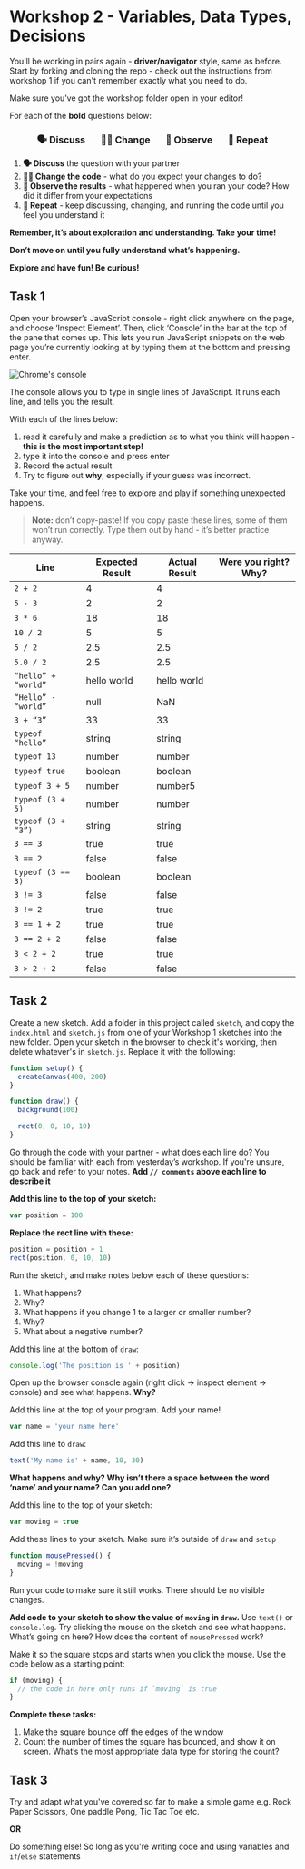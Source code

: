 # Workshop 2 - Variables, Data Types, Decisions

You’ll be working in pairs again - **driver/navigator** style, same as before.
Start by forking and cloning the repo - check out the instructions from workshop
1 if you can't remember exactly what you need to do.

Make sure you’ve got the workshop folder open in your editor!

For each of the **bold** questions below:

<h3 align="center">
  🗣 Discuss &nbsp;&nbsp;&nbsp;&nbsp;&nbsp;
  👩‍💻 Change &nbsp;&nbsp;&nbsp;&nbsp;&nbsp;
  👀 Observe &nbsp;&nbsp;&nbsp;&nbsp;&nbsp;
  🔄 Repeat
</h3>

1. **🗣 Discuss** the question with your partner
2. **👩‍💻 Change the code** - what do you expect your changes to do?
3. **👀 Observe the results** - what happened when you ran your code? How did it
   differ from your expectations
4. **🔄 Repeat** - keep discussing, changing, and running the code until you
   feel you understand it

**Remember, it’s about exploration and understanding. Take your time!**

**Don’t move on until you fully understand what’s happening.**

**Explore and have fun! Be curious!**

## Task 1

Open your browser’s JavaScript console - right click anywhere on the page, and
choose ‘Inspect Element’. Then, click ‘Console’ in the bar at the top of the
pane that comes up. This lets you run JavaScript snippets on the web page you’re
currently looking at by typing them at the bottom and pressing enter.

![Chrome's console](./img/console.png)

The console allows you to type in single lines of JavaScript. It runs each line,
and tells you the result.

With each of the lines below:

1. read it carefully and make a prediction as to what you think will happen -
   **this is the most important step!**
2. type it into the console and press enter
3. Record the actual result
4. Try to figure out **why**, especially if your guess was incorrect.

Take your time, and feel free to explore and play if something unexpected
happens.

> **Note:** don’t copy-paste! If you copy paste these lines, some of them won’t
> run correctly. Type them out by hand - it’s better practice anyway.

| Line                | Expected Result | Actual Result | Were you right? Why? |
| ------------------- | --------------- | ------------- | -------------------- |
| `2 + 2`             |     4           |       4       |                      |
| `5 - 3`             |      2          |        2      |                      |
| `3 * 6`             |       18        |        18     |                      |
| `10 / 2`            |         5       |           5   |                      |
| `5 / 2`             |        2.5      |          2.5  |                      |
| `5.0 / 2`           |   2.5           |     2.5       |                      |
| `“hello” + “world”` |  hello world    |hello world    |                      |
| `“Hello” - “world”` |        null     |    NaN        |                      |
| `3 + “3”`           |      33         |       33      |                      |
| `typeof “hello”`    |  string         |     string    |                      |
| `typeof 13`         |   number        |         number|                      |
| `typeof true`       |boolean          |   boolean     |                      |
| `typeof 3 + 5`      |       number    |      number5  |                      |
| `typeof (3 + 5)`    |      number     |      number   |                      |
| `typeof (3 + “3”)`  |       string    |       string  |                      |
| `3 == 3`            |    true         |        true   |                      |
| `3 == 2`            |      false      |       false   |                      |
| `typeof (3 == 3)`   |      boolean    |     boolean   |                      |
| `3 != 3`            |      false      |       false   |                      |
| `3 != 2`            |   true          |     true      |                      |
| `3 == 1 + 2`        |   true          |         true  |                      |
| `3 == 2 + 2`        |    false        |  false        |                      |
| `3 < 2 + 2`         |     true        |   true        |                      |
| `3 > 2 + 2`         |       false     |  false        |                      |

## Task 2

Create a new sketch. Add a folder in this project called `sketch`, and copy the
`index.html` and `sketch.js` from one of your Workshop 1 sketches into the new
folder. Open your sketch in the browser to check it's working, then delete
whatever's in `sketch.js`. Replace it with the following:

```js
function setup() {
  createCanvas(400, 200)
}

function draw() {
  background(100)

  rect(0, 0, 10, 10)
}
```

Go through the code with your partner - what does each line do? You should be
familiar with each from yesterday’s workshop. If you're unsure, go back and
refer to your notes. **Add `// comments` above each line to describe it**

**Add this line to the top of your sketch:**

```js
var position = 100
```

**Replace the rect line with these:**

```js
position = position + 1
rect(position, 0, 10, 10)
```

Run the sketch, and make notes below each of these questions:

1. What happens?
2. Why?
3. What happens if you change 1 to a larger or smaller number?
4. Why?
5. What about a negative number?

Add this line at the bottom of `draw`:

```js
console.log('The position is ' + position)
```

Open up the browser console again (right click -> inspect element -> console)
and see what happens. **Why?**

Add this line at the top of your program. Add your name!

```js
var name = 'your name here'
```

Add this line to `draw`:

```js
text('My name is' + name, 10, 30)
```

**What happens and why? Why isn’t there a space between the word ‘name’ and your
name? Can you add one?**

Add this line to the top of your sketch:

```js
var moving = true
```

Add these lines to your sketch. Make sure it’s outside of `draw` and `setup`

```js
function mousePressed() {
  moving = !moving
}
```

Run your code to make sure it still works. There should be no visible changes.

**Add code to your sketch to show the value of `moving` in `draw`.** Use
`text()` or `console.log`. Try clicking the mouse on the sketch and see what
happens. What’s going on here? How does the content of `mousePressed` work?

Make it so the square stops and starts when you click the mouse. Use the code
below as a starting point:

```js
if (moving) {
  // the code in here only runs if `moving` is true
}
```

**Complete these tasks:**

1. Make the square bounce off the edges of the window
2. Count the number of times the square has bounced, and show it on screen.
   What’s the most appropriate data type for storing the count?

## Task 3

Try and adapt what you've covered so far to make a simple game e.g. Rock Paper
Scissors, One paddle Pong, Tic Tac Toe etc.

**OR**

Do something else! So long as you're writing code and using variables and
`if`/`else` statements

